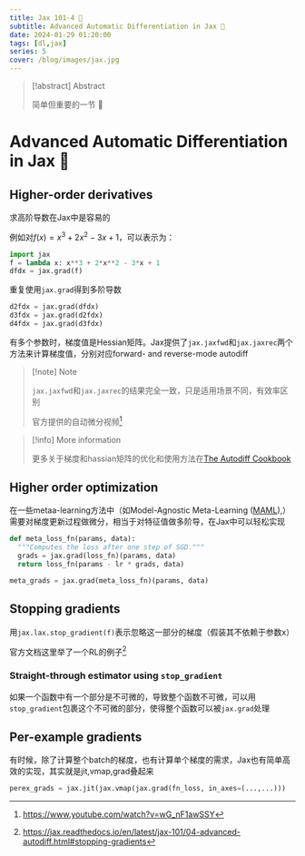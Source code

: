 ```yaml
---
title: Jax 101-4 🤞
subtitle: Advanced Automatic Differentiation in Jax 🎂
date: 2024-01-29 01:20:00
tags: [dl,jax]
series: 5
cover: /blog/images/jax.jpg
---
```


> [!abstract] Abstract
>
> 简单但重要的一节 🫣

# Advanced Automatic Differentiation in Jax 🎂

## Higher-order derivatives

求高阶导数在Jax中是容易的

例如对$f(x)=x^3+2x^2-3x+1$，可以表示为：

```python
import jax
f = lambda x: x**3 + 2*x**2 - 3*x + 1
dfdx = jax.grad(f)
```

重复使用`jax.grad`得到多阶导数

```python
d2fdx = jax.grad(dfdx)
d3fdx = jax.grad(d2fdx)
d4fdx = jax.grad(d3fdx)
```

有多个参数时，梯度值是Hessian矩阵。Jax提供了`jax.jaxfwd`和`jax.jaxrec`两个方法来计算梯度值，分别对应forward- and reverse-mode autodiff

> [!note] Note
>
> `jax.jaxfwd`和`jax.jaxrec`的结果完全一致，只是适用场景不同，有效率区别
>
> 官方提供的自动微分视频[^1]

> [!info] More information
>
> 更多关于梯度和hassian矩阵的优化和使用方法在[The Autodiff Cookbook](https://jax.readthedocs.io/en/latest/notebooks/autodiff_cookbook.html)

## Higher order optimization

在一些metaa-learning方法中（如Model-Agnostic Meta-Learning ([MAML](https://arxiv.org/abs/1703.03400)),）需要对梯度更新过程做微分，相当于对特征值做多阶导，在Jax中可以轻松实现

```python
def meta_loss_fn(params, data):
  """Computes the loss after one step of SGD."""
  grads = jax.grad(loss_fn)(params, data)
  return loss_fn(params - lr * grads, data)

meta_grads = jax.grad(meta_loss_fn)(params, data)
```

## Stopping gradients

用`jax.lax.stop_gradient(f)`表示忽略这一部分的梯度（假装其不依赖于参数x）

官方文档这里举了一个RL的例子[^2]

### Straight-through estimator using `stop_gradient`

如果一个函数中有一个部分是不可微的，导致整个函数不可微，可以用`stop_gradient`包裹这个不可微的部分，使得整个函数可以被`jax.grad`处理

## Per-example gradients

有时候，除了计算整个batch的梯度，也有计算单个梯度的需求，Jax也有简单高效的实现，其实就是jit,vmap,grad叠起来

```python
perex_grads = jax.jit(jax.vmap(jax.grad(fn_loss, in_axes=(...,...)))
```

[^1]:https://www.youtube.com/watch?v=wG_nF1awSSY
[^2]:https://jax.readthedocs.io/en/latest/jax-101/04-advanced-autodiff.html#stopping-gradients

